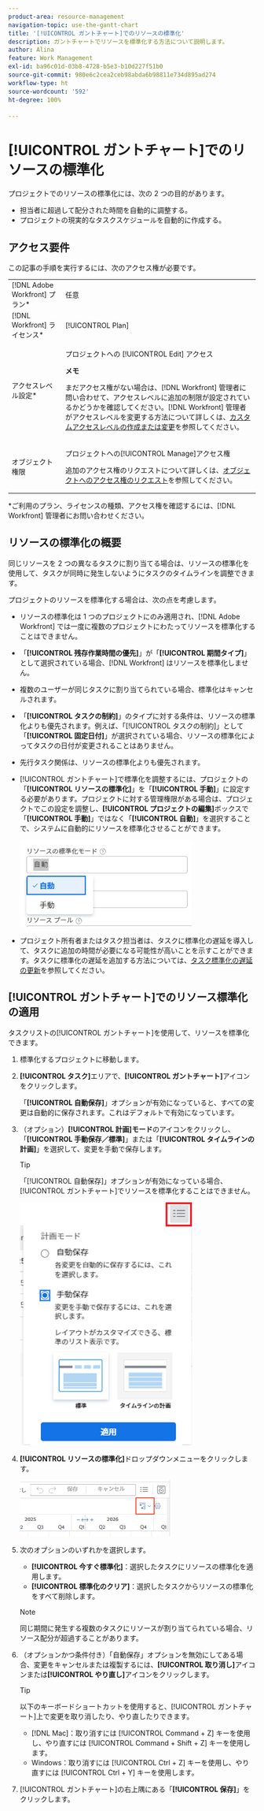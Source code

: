 ```yaml
---
product-area: resource-management
navigation-topic: use-the-gantt-chart
title: '[!UICONTROL ガントチャート]でのリソースの標準化'
description: ガントチャートでリソースを標準化する方法について説明します。
author: Alina
feature: Work Management
exl-id: ba96c01d-03b8-4728-b5e3-b10d227f51b0
source-git-commit: 980e6c2cea2ceb98abda6b98811e734d895ad274
workflow-type: ht
source-wordcount: '592'
ht-degree: 100%

---
```


# [!UICONTROL ガントチャート]でのリソースの標準化

プロジェクトでのリソースの標準化には、次の 2 つの目的があります。

* 担当者に超過して配分された時間を自動的に調整する。
* プロジェクトの現実的なタスクスケジュールを自動的に作成する。

## アクセス要件

この記事の手順を実行するには、次のアクセス権が必要です。

<table style="table-layout:auto"> 
 <col> 
 <col> 
 <tbody> 
  <tr> 
   <td role="rowheader">[!DNL Adobe Workfront] プラン*</td> 
   <td> <p>任意 </p> </td> 
  </tr> 
  <tr> 
   <td role="rowheader">[!DNL Workfront] ライセンス*</td> 
   <td> <p>[!UICONTROL Plan] </p> </td> 
  </tr> 
  <tr> 
   <td role="rowheader">アクセスレベル設定*</td> 
   <td> <p>プロジェクトへの [!UICONTROL Edit] アクセス</p> <p><b>メモ</b>

まだアクセス権がない場合は、[!DNL Workfront] 管理者に問い合わせて、アクセスレベルに追加の制限が設定されているかどうかを確認してください。[!DNL Workfront] 管理者がアクセスレベルを変更する方法について詳しくは、<a href="../../../administration-and-setup/add-users/configure-and-grant-access/create-modify-access-levels.md" class="MCXref xref">カスタムアクセスレベルの作成または変更</a>を参照してください。</p> </td>
</tr> 
  <tr> 
   <td role="rowheader">オブジェクト権限</td> 
   <td> <p>プロジェクトへの[!UICONTROL Manage]アクセス権</p> <p>追加のアクセス権のリクエストについて詳しくは、<a href="../../../workfront-basics/grant-and-request-access-to-objects/request-access.md" class="MCXref xref">オブジェクトへのアクセス権のリクエスト</a>を参照してください。</p> </td> 
  </tr> 
 </tbody> 
</table>

&#42;ご利用のプラン、ライセンスの種類、アクセス権を確認するには、[!DNL Workfront] 管理者にお問い合わせください。

## リソースの標準化の概要

同じリソースを 2 つの異なるタスクに割り当てる場合は、リソースの標準化を使用して、タスクが同時に発生しないようにタスクのタイムラインを調整できます。

プロジェクトのリソースを標準化する場合は、次の点を考慮します。

* リソースの標準化は 1 つのプロジェクトにのみ適用され、[!DNL Adobe Workfront] では一度に複数のプロジェクトにわたってリソースを標準化することはできません。
* 「**[!UICONTROL 残存作業時間の優先]**」が「**[!UICONTROL 期間タイプ]**」として選択されている場合、[!DNL Workfront] はリソースを標準化しません。
* 複数のユーザーが同じタスクに割り当てられている場合、標準化はキャンセルされます。
* 「**[!UICONTROL タスクの制約]**」のタイプに対する条件は、リソースの標準化よりも優先されます。例えば、「[!UICONTROL タスクの制約]」として「**[!UICONTROL 固定日付]**」が選択されている場合、リソースの標準化によってタスクの日付が変更されることはありません。
* 先行タスク関係は、リソースの標準化よりも優先されます。
* [!UICONTROL ガントチャート]で標準化を調整するには、プロジェクトの「**[!UICONTROL リソースの標準化]**」を「**[!UICONTROL 手動]**」に設定する必要があります。プロジェクトに対する管理権限がある場合は、プロジェクトでこの設定を調整し、**[!UICONTROL プロジェクトの編集]**&#x200B;ボックスで「**[!UICONTROL 手動]**」ではなく「**[!UICONTROL 自動]**」を選択することで、システムに自動的にリソースを標準化させることができます。

  ![](assets/resource-leveling-mode-350x177.png)

* プロジェクト所有者またはタスク担当者は、タスクに標準化の遅延を導入して、タスクに追加の時間が必要になる可能性が高いことを示すことができます。タスクに標準化の遅延を追加する方法については、[タスク標準化の遅延の更新](../../../manage-work/tasks/task-information/task-leveling-delay.md)を参照してください。

## [!UICONTROL ガントチャート]でのリソース標準化の適用

タスクリストの[!UICONTROL ガントチャート]を使用して、リソースを標準化できます。

1. 標準化するプロジェクトに移動します。
1. **[!UICONTROL タスク]**&#x200B;エリアで、**[!UICONTROL ガントチャート]**&#x200B;アイコンをクリックします。

   「**[!UICONTROL 自動保存]**」オプションが有効になっていると、すべての変更は自動的に保存されます。これはデフォルトで有効になっています。

1. （オプション）**[!UICONTROL 計画]モード**&#x200B;のアイコンをクリックし、「**[!UICONTROL 手動保存／標準]**」または「**[!UICONTROL タイムラインの計画]**」を選択して、変更を手動で保存します。

   >[!TIP]
   >
   >「[!UICONTROL 自動保存]」オプションが有効になっている場合、[!UICONTROL ガントチャート]でリソースを標準化することはできません。

   ![](assets/manual-standard-setting-enabled-quicksilver-task-list-350x493.png)

1. **[!UICONTROL リソースの標準化]**&#x200B;ドロップダウンメニューをクリックします。

   ![Level_resouces.png](assets/level-resouces.png)

1. 次のオプションのいずれかを選択します。

   * **[!UICONTROL 今すぐ標準化]**：選択したタスクにリソースの標準化を適用します。
   * **[!UICONTROL 標準化のクリア]**：選択したタスクからリソースの標準化をすべて削除します。

   >[!NOTE]
   >
   >同じ期間に発生する複数のタスクにリソースが割り当てられている場合、リソース配分が超過することがあります。

1. （オプションかつ条件付き）「自動保存」オプションを無効にしてある場合、変更をキャンセルまたは複製するには、**[!UICONTROL 取り消し]**&#x200B;アイコンまたは&#x200B;**[!UICONTROL やり直し]**&#x200B;アイコンをクリックします。

   >[!TIP]
   >
   >以下のキーボードショートカットを使用すると、[!UICONTROL ガントチャート]上で変更を取り消したり、やり直したりできます。
   >
   >* [!DNL Mac]：取り消すには [!UICONTROL Command + Z] キーを使用し、やり直すには [!UICONTROL Command + Shift + Z] キーを使用します。
   >* Windows：取り消すには [!UICONTROL Ctrl + Z] キーを使用し、やり直すには [!UICONTROL Ctrl + Y] キーを使用します。


1. [!UICONTROL ガントチャート]の右上隅にある「**[!UICONTROL 保存]**」をクリックします。

<!--
<div data-mc-conditions="QuicksilverOrClassic.Draft mode">
<h2>Overview of Leveling Delay</h2>
<p data-mc-conditions="QuicksilverOrClassic.Draft mode">(NOTE: moved to its own article: /Content/Manage work/Tasks/Task information/task-leveling-delay.htm) </p>
<p>At times, there might be conflicts between task schedules on a project. You can level resources or address resource conflicts by rescheduling resources and tasks so that all tasks can be completed within a realistic schedule. </p>
<p>As the project manager, or the task assignee, you can also add a Leveling Delay on individual tasks to account for any resource or scheduling conflicts. In other words, a task might be scheduled with a delay to ensure that when Adobe Workfront levels the tasks a more realistic schedule overcomes resource conflicts.</p>
<p>To manually add a Leveling Delay to a task:</p>
<ol>
<li value="1">Navigate to a task for which you want to add a Leveling Delay.</li>
<li value="2"> <p data-mc-conditions="QuicksilverOrClassic.Quicksilver"> Click the <strong>More icon</strong> to the right of the task name, then click <strong>Edit</strong>. </p>  </li>
<li value="3">Click <strong>Settings</strong>.<br></li>
<li value="4">Specify the <strong>Leveling Delay</strong>, in hours.<br>This is the time that the resource will be delayed starting the task due to resource conflicts.</li>
<li value="5">Click <strong>Save Changes</strong>. </li>
</ol>
</div>
-->
